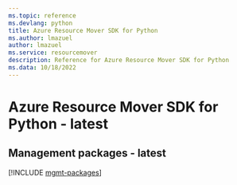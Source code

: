 ```yaml
---
ms.topic: reference
ms.devlang: python
title: Azure Resource Mover SDK for Python
ms.author: lmazuel
author: lmazuel
ms.service: resourcemover
description: Reference for Azure Resource Mover SDK for Python
ms.data: 10/18/2022
---
```

# Azure Resource Mover SDK for Python - latest

## Management packages - latest
[!INCLUDE [mgmt-packages](resource-mover-mgmt-index.md)]